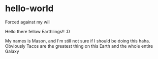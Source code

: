 # hello-world
Forced against my will

Hello there fellow Earthlings!! :D

My names is Mason, and I'm still not sure if I should be doing this haha.
Obviously Tacos are the greatest thing on this Earth and the whole entire Galaxy
